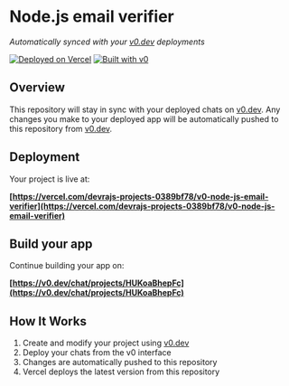 # Node.js email verifier

*Automatically synced with your [v0.dev](https://v0.dev) deployments*

[![Deployed on Vercel](https://img.shields.io/badge/Deployed%20on-Vercel-black?style=for-the-badge&logo=vercel)](https://vercel.com/devrajs-projects-0389bf78/v0-node-js-email-verifier)
[![Built with v0](https://img.shields.io/badge/Built%20with-v0.dev-black?style=for-the-badge)](https://v0.dev/chat/projects/HUKoaBhepFc)

## Overview

This repository will stay in sync with your deployed chats on [v0.dev](https://v0.dev).
Any changes you make to your deployed app will be automatically pushed to this repository from [v0.dev](https://v0.dev).

## Deployment

Your project is live at:

**[https://vercel.com/devrajs-projects-0389bf78/v0-node-js-email-verifier](https://vercel.com/devrajs-projects-0389bf78/v0-node-js-email-verifier)**

## Build your app

Continue building your app on:

**[https://v0.dev/chat/projects/HUKoaBhepFc](https://v0.dev/chat/projects/HUKoaBhepFc)**

## How It Works

1. Create and modify your project using [v0.dev](https://v0.dev)
2. Deploy your chats from the v0 interface
3. Changes are automatically pushed to this repository
4. Vercel deploys the latest version from this repository